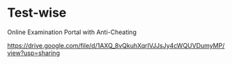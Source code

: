 # Test-wise
Online Examination Portal with Anti-Cheating


https://drive.google.com/file/d/1AXQ_8vQkuhXqrIVJJsJy4cWQUVDumyMP/view?usp=sharing
